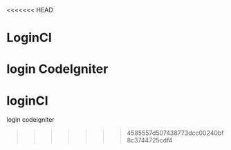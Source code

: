 <<<<<<< HEAD
# LoginCI
login CodeIgniter
=======
# loginCI
login codeigniter
>>>>>>> 4585557d507438773dcc00240bf8c3744725cdf4
